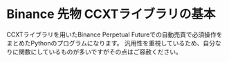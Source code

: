 # Binance 先物 CCXTライブラリの基本

CCXTライブラリを用いたBinance Perpetual Futureでの自動売買で必須操作をまとめたPythonのプログラムになります。
汎用性を重視しているため、自分なりに関数にしているものが多いですがその点はご容赦ください。
